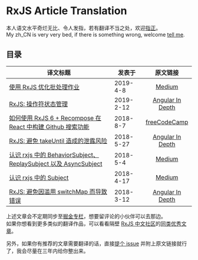 # RxJS Article Translation

本人语文水平奇烂无比、令人发指，若有翻译不当之处，欢迎[指正](https://github.com/m8524769/RxJS-Article-Translation/issues)。<br/>
My zh_CN is very very bed, if there is something wrong, welcome [tell me](https://github.com/m8524769/RxJS-Article-Translation/issues).

## 目录

译文标题 | 发表于 | 原文链接
--- | --- | :---:
[使用 RxJS 优化批处理作业](Optimizing-Batch-Processing-Jobs-with-RxJS/README.md) | 2019-4-8 | [Medium](https://medium.com/@ravishivt/batch-processing-with-rxjs-6408b0761f39)
[RxJS: 操作符状态管理](RxJS-Managing-Operator-State/README.md) | 2019-2-12 | [Angular In Depth](https://blog.angularindepth.com/rxjs-managing-operator-state-2f20681df21d)
[如何使用 RxJS 6 + Recompose 在 React 中构建 Github 搜索功能](How-to-build-a-Github-search-in-React-with-RxJS-6-and-Recompose/README.md) | 2018-8-7 | [freeCodeCamp](https://medium.freecodecamp.org/how-to-build-a-github-search-in-react-with-rxjs-6-and-recompose-e9c6cc727e7f)
[RxJS: 避免 takeUntil 造成的泄露风险](RxJS-Avoiding-takeUntil-Leaks/README.md) | 2018-5-27 | [Angular In Depth](https://blog.angularindepth.com/rxjs-avoiding-takeuntil-leaks-fb5182d047ef)
[认识 rxjs 中的 BehaviorSubject、ReplaySubject 以及 AsyncSubject](Understanding-rxjs-BehaviorSubject-ReplaySubject-and-AsyncSubject/README.md) | 2018-5-4 | [Medium](https://medium.com/@luukgruijs/understanding-rxjs-behaviorsubject-replaysubject-and-asyncsubject-8cc061f1cfc0)
[认识 rxjs 中的 Subject](Understanding-rxjs-Subjects/README.md) | 2018-4-17 | [Medium](https://medium.com/@luukgruijs/understanding-rxjs-subjects-339428a1815b)
[RxJS: 避免因滥用 switchMap 而导致错误](RxJS-Avoiding-switchMap-Related-Bugs/README.md) | 2018-3-12 | [Angular In Depth](https://blog.angularindepth.com/switchmap-bugs-b6de69155524)

上述文章会不定期同步至[掘金专栏](https://juejin.im/user/5cb215af6fb9a0686f3d274a/posts)，想要留评论的小伙伴可以去那边。<br/>
如果你想看到更多类似的翻译作品，可以看看隔壁 [RxJS 中文社区](https://github.com/RxJS-CN)的[同类优秀文章](https://github.com/RxJS-CN/rxjs-articles-translation)。

另外，如果你有推荐的文章需要翻译的话，直接[提个 issue](https://github.com/m8524769/RxJS-Article-Translation/issues/new) 并附上原文链接就行了，我会尽量在三年内给你整出来。
